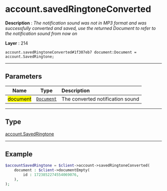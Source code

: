 # account.savedRingtoneConverted

**Description** : *The notification sound was not in MP3 format and was successfully converted and saved, use the returned Document to refer to the notification sound from now on*

**Layer** : 214

```tl
account.savedRingtoneConverted#1f307eb7 document:Document = account.SavedRingtone;
```

---

## Parameters

| Name | Type | Description |
| :---: | :---: | :--- |
| <mark>document</mark> | [`Document`](type/Document) | The converted notification sound |

---

## Type

[account.SavedRingtone](type/account.SavedRingtone)

---

## Example

```php
$accountSavedRingtone = $client->account->savedRingtoneConverted(
	document : $client->documentEmpty(
		id : 1723852274554069076,
	),
);
```